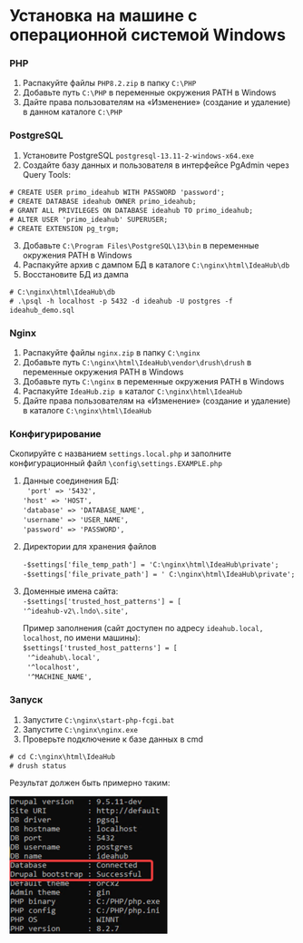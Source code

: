 # Установка на машине с операционной системой Windows
		
  ### PHP
1. Распакуйте файлы `PHP8.2.zip` в папку `C:\PHP`
2. Добавьте путь `C:\PHP` в переменные окружения PATH в Windows
3. Дайте права пользователям на «Изменение» (создание и удаление) в данном каталоге `C:\PHP`
	
 ### PostgreSQL
1. Установите PostgreSQL
`postgresql-13.11-2-windows-x64.exe`
2. Создайте базу данных и пользователя в интерфейсе PgAdmin через Query Tools:  
```
# CREATE USER primo_ideahub WITH PASSWORD 'password';    
# CREATE DATABASE ideahub OWNER primo_ideahub;  
# GRANT ALL PRIVILEGES ON DATABASE ideahub TO primo_ideahub;    
# ALTER USER 'primo_ideahub' SUPERUSER;    
# CREATE EXTENSION pg_trgm;
```
3. Добавьте `C:\Program Files\PostgreSQL\13\bin` в переменные окружения PATH в Windows
4. Распакуйте архив с дампом БД в каталоге `C:\nginx\html\IdeaHub\db`
5. Восстановите БД из дампа   
```
# C:\nginx\html\IdeaHub\db    
# .\psql -h localhost -p 5432 -d ideahub -U postgres -f ideahub_demo.sql
```
   
### Nginx
1. Распакуйте файлы `nginx.zip` в папку `C:\nginx`
2. Добавьте путь `C:\nginx\html\IdeaHub\vendor\drush\drush` в переменные окружения PATH в Windows 
3. Добавьте путь `C:\nginx` в переменные окружения PATH в Windows
4. Распакуйте `IdeaHub.zip в` каталог `C:\nginx\html\IdeaHub` 
5. Дайте права пользователям на «Изменение» (создание и удаление) в каталоге `C:\nginx\html\IdeaHub`
   
### Конфигурирование
Скопируйте с названием `settings.local.php` и заполните конфигурационный файл `\config\settings.EXAMPLE.php`

1. Данные соединения БД:  
`
'port' => '5432',`  
`'host' => 'HOST',`  
`'database' => 'DATABASE_NAME',`  
`'username' => 'USER_NAME',`  
`'password' => 'PASSWORD',
`
2. Директории для хранения файлов
   
	`-$settings['file_temp_path'] = 'C:\nginx\html\IdeaHub\private';`  
	`-$settings['file_private_path'] = ' C:\nginx\html\IdeaHub\private';`

3. Доменные имена сайта:  
`-$settings['trusted_host_patterns'] = [`  
  `'^ideahub-v2\.lndo\.site',`

	Пример заполнения (сайт доступен по адресу `ideahub.local, localhost`, по имени машины):  
	`$settings['trusted_host_patterns'] = [`  
	` '^ideahub\.local',`  
	` '^localhost',`  
	` '^MACHINE_NAME',`

### Запуск
1. Запустите `C:\nginx\start-php-fcgi.bat`
2. Запустите `C:\nginx\nginx.exe`
3. Проверьте подключение к базе данных в cmd  
```
# cd C:\nginx\html\IdeaHub  
# drush status  
```
Результат должен быть примерно таким:

![](<../../.gitbook/assets/IdeaHub_Installation_1.png>)


